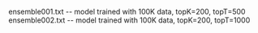 ensemble001.txt -- model trained with 100K data, topK=200, topT=500
ensemble002.txt -- model trained with 100K data, topK=200, topT=1000
